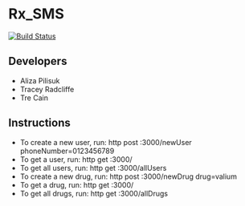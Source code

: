 # Rx_SMS

[![Build Status](https://travis-ci.org/aliza89p/Rx_SMS.svg?branch=staging)](https://travis-ci.org/aliza89p/Rx_SMS)

## Developers  
- Aliza Pilisuk  
- Tracey Radcliffe  
- Tre Cain  

## Instructions  
- To create a new user, run: http post :3000/newUser phoneNumber=0123456789  
- To get a user, run: http get :3000/<userid>  
- To get all users, run: http get :3000/allUsers
- To create a new drug, run: http post :3000/newDrug drug=valium
- To get a drug, run: http get :3000/<drugid>  
- To get all drugs, run: http get :3000/allDrugs  
